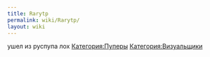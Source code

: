 ```yaml
---
title: Rarytp
permalink: wiki/Rarytp/
layout: wiki
---
```


ушел из руспупа лох [Категория:Пуперы](Категория:Пуперы "wikilink")
[Категория:Визуальщики](Категория:Визуальщики "wikilink")
